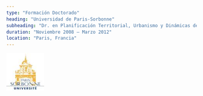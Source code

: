 ```yaml
---
type: "Formación Doctorado"
heading: "Universidad de Paris-Sorbonne"
subheading: "Dr. en Planificación Territorial, Urbanismo y Dinámicas del Espacio"
duration: "Noviembre 2008 – Marzo 2012"
location: "Paris, Francia"
---
```

![](images/logo1.jpg "Paris")